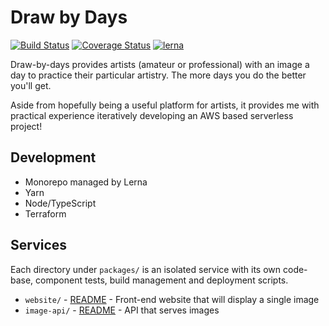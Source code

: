 # Draw by Days 
[![Build Status](https://travis-ci.org/SketchingDev/Draw-by-Days.svg?branch=master)](https://travis-ci.org/SketchingDev/Draw-by-Days)
[![Coverage Status](https://coveralls.io/repos/github/SketchingDev/Draw-by-Days/badge.svg?branch=master)](https://coveralls.io/github/SketchingDev/Draw-by-Days?branch=master)
[![lerna](https://img.shields.io/badge/maintained%20with-lerna-cc00ff.svg)](https://lernajs.io/)

Draw-by-days provides artists (amateur or professional) with an image a day to practice their particular 
artistry. The more days you do the better you'll get.

Aside from hopefully being a useful platform for artists, it provides me with practical experience iteratively 
developing an AWS based serverless project!

## Development

* Monorepo managed by Lerna
* Yarn
* Node/TypeScript
* Terraform

## Services

Each directory under `packages/` is an isolated service with its own code-base, component tests, build management and deployment 
scripts.

 * `website/` - [README](packages/website/README.md) - Front-end website that will display a single image
 * `image-api/` - [README](packages/image-api/README.md) - API that serves images
